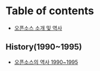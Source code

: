 # Table of contents

* [오픈소스 소개 및 역사](README.md)

## History\(1990~1995\)

* [오픈소스의 역사 1990~1995](history-1990-1995/1990-1995.md)

